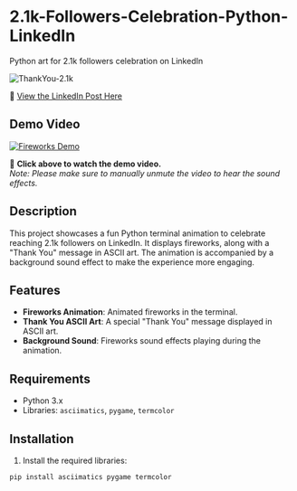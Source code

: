 # 2.1k-Followers-Celebration-Python-LinkedIn

Python art for 2.1k followers celebration on LinkedIn  

![ThankYou-2.1k](https://github.com/user-attachments/assets/3a846c7d-5b1f-4f03-ae97-95490c09b8e8)

🔗 [View the LinkedIn Post Here](https://www.linkedin.com/posts/nityagoyal1206_grateful-thankyoupost-pythondev-activity-7323689490118574080-0hDc?utm_source=share&utm_medium=member_desktop&rcm=ACoAAEaHarwBizB3PHZCMjZW8og9aC2iR6dfiko)

## Demo Video

[![Fireworks Demo](https://img.youtube.com/vi/ffaac42d-149d-4b23-a145-3fe40bdd2dff/0.jpg)](https://github.com/user-attachments/assets/ffaac42d-149d-4b23-a145-3fe40bdd2dff)

🎥 **Click above to watch the demo video.**  
*Note: Please make sure to manually unmute the video to hear the sound effects.*

## Description

This project showcases a fun Python terminal animation to celebrate reaching 2.1k followers on LinkedIn. It displays fireworks, along with a "Thank You" message in ASCII art. The animation is accompanied by a background sound effect to make the experience more engaging.

## Features

- **Fireworks Animation**: Animated fireworks in the terminal.
- **Thank You ASCII Art**: A special "Thank You" message displayed in ASCII art.
- **Background Sound**: Fireworks sound effects playing during the animation.

## Requirements

- Python 3.x
- Libraries: `asciimatics`, `pygame`, `termcolor`

## Installation

1. Install the required libraries:

```bash
pip install asciimatics pygame termcolor

